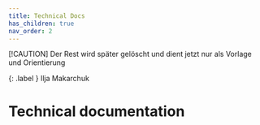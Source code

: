 ```yaml
---
title: Technical Docs
has_children: true
nav_order: 2
---
```


[!CAUTION]
Der Rest wird später gelöscht und dient jetzt nur als Vorlage und Orientierung

{: .label }
Ilja Makarchuk

# Technical documentation
